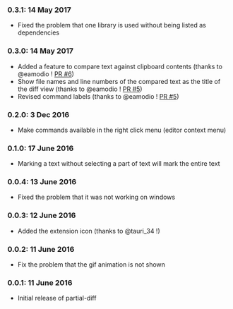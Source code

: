 
### 0.3.1: 14 May 2017

* Fixed the problem that one library is used without being listed as dependencies

### 0.3.0: 14 May 2017

* Added a feature to compare text against clipboard contents (thanks to @eamodio ! [PR #6](https://github.com/ryu1kn/vscode-partial-diff/pull/6))
* Show file names and line numbers of the compared text as the title of the diff view (thanks to @eamodio ! [PR #5](https://github.com/ryu1kn/vscode-partial-diff/pull/5))
* Revised command labels (thanks to @eamodio ! [PR #5](https://github.com/ryu1kn/vscode-partial-diff/pull/5))

### 0.2.0: 3 Dec 2016

* Make commands available in the right click menu (editor context menu)

### 0.1.0: 17 June 2016

* Marking a text without selecting a part of text will mark the entire text

### 0.0.4: 13 June 2016

* Fixed the problem that it was not working on windows

### 0.0.3: 12 June 2016

* Added the extension icon (thanks to @tauri_34 !)

### 0.0.2: 11 June 2016

* Fix the problem that the gif animation is not shown

### 0.0.1: 11 June 2016

* Initial release of partial-diff
